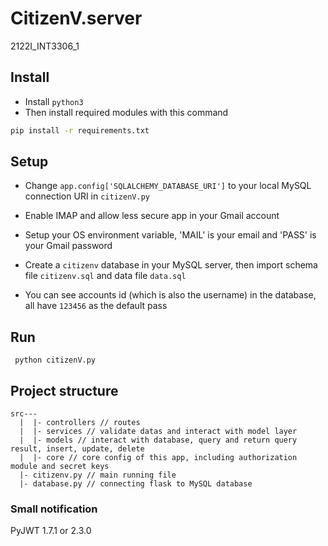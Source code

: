 # CitizenV.server
2122I_INT3306_1

## Install
* Install ```python3```
* Then install required modules with this command
```bash
pip install -r requirements.txt
```

## Setup
* Change ```app.config['SQLALCHEMY_DATABASE_URI']``` to your local MySQL connection URI in ```citizenV.py```

* Enable IMAP and allow less secure app in your Gmail account 

* Setup your OS environment variable, 'MAIL' is your email and 'PASS' is your Gmail password

* Create a ```citizenv``` database in your MySQL server, then import schema file ```citizenv.sql``` and data file ```data.sql```

* You can see accounts id (which is also the username) in the database, all have ```123456``` as the default pass

## Run
``` python citizenV.py```

## Project structure
```
src---
  |  |- controllers // routes
  |  |- services // validate datas and interact with model layer
  |  |- models // interact with database, query and return query result, insert, update, delete
  |  |- core // core config of this app, including authorization module and secret keys
  |- citizenv.py // main running file
  |- database.py // connecting flask to MySQL database
```

### Small notification
PyJWT 1.7.1 or 2.3.0
